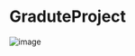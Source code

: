 # GraduteProject

![image](https://github.com/ShangWeiKuo/GraduteProject/blob/master/%E5%90%91%E9%87%8F%E5%9C%96.png)
